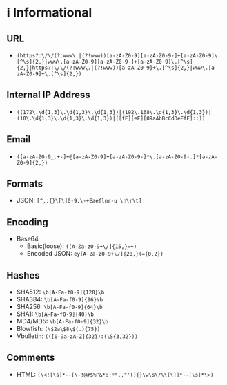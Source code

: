 # ℹ️ Informational

## URL
- `(https?:\/\/(?:www\.|(?!www))[a-zA-Z0-9][a-zA-Z0-9-]+[a-zA-Z0-9]\.[^\s]{2,}|www\.[a-zA-Z0-9][a-zA-Z0-9-]+[a-zA-Z0-9]\.[^\s]{2,}|https?:\/\/(?:www\.|(?!www))[a-zA-Z0-9]+\.[^\s]{2,}|www\.[a-zA-Z0-9]+\.[^\s]{2,})`

## Internal IP Address
- `((172\.\d{1,3}\.\d{1,3}\.\d{1,3})|(192\.168\.\d{1,3}\.\d{1,3})|(10\.\d{1,3}\.\d{1,3}\.\d{1,3})|([fF][eE][89aAbBcCdDeEfF]::))`

## Email
- `([a-zA-Z0-9_.+-]+@[a-zA-Z0-9]+[a-zA-Z0-9-]*\.[a-zA-Z0-9-.]*[a-zA-Z0-9]{2,})`

## Formats
- JSON: `[^,:{}\[\]0-9.\-+Eaeflnr-u \n\r\t]`

## Encoding
- Base64
  - Basic(loose): `([A-Za-z0-9+\/]{15,}=+)`
  - Encoded JSON: `ey[A-Za-z0-9+\/]{20,}(={0,2})`

## Hashes
- SHA512: `\b[A-Fa-f0-9]{128}\b`
- SHA384: `\b[A-Fa-f0-9]{96}\b`
- SHA256: `\b[A-Fa-f0-9]{64}\b`
- SHA1: `\b[A-Fa-f0-9]{40}\b`
- MD4/MD5: `\b[A-Fa-f0-9]{32}\b`
- Blowfish: `(\$2a\$8\$(.){75})`
- Vbulletin: `(([0-9a-zA-Z]{32}):(\S{3,32}))`

## Comments
- HTML: `(\<![\s]*--[\-!@#$%^&*:;ºª.,"'(){}\w\s\/\\[\]]*--[\s]*\>)`
